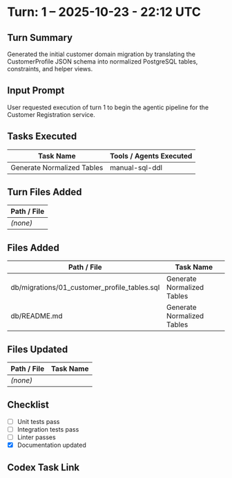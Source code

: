 # Turn: 1 – 2025-10-23 - 22:12 UTC

## Turn Summary
<!-- CODEx_TURN_SUMMARY:BEGIN -->
Generated the initial customer domain migration by translating the CustomerProfile JSON schema
into normalized PostgreSQL tables, constraints, and helper views.
<!-- CODEx_TURN_SUMMARY:END -->

## Input Prompt

User requested execution of turn 1 to begin the agentic pipeline for the Customer Registration
service.

## Tasks Executed

| Task Name | Tools / Agents Executed |
| --------- | ----------------------- |
| Generate Normalized Tables | manual-sql-ddl |

## Turn Files Added

| Path / File |
| ----------- |
| *(none)* |

## Files Added

| Path / File | Task Name |
| ----------- | --------- |
| db/migrations/01_customer_profile_tables.sql | Generate Normalized Tables |
| db/README.md | Generate Normalized Tables |

## Files Updated

| Path / File | Task Name |
| ----------- | --------- |
| *(none)* |

## Checklist

* [ ] Unit tests pass
* [ ] Integration tests pass
* [ ] Linter passes
* [x] Documentation updated

## Codex Task Link


